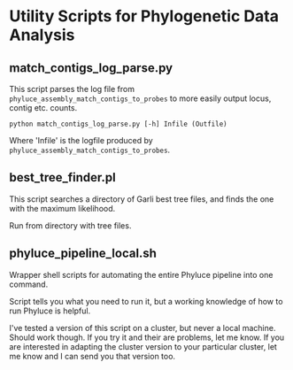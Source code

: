 # Utility Scripts for Phylogenetic Data Analysis


## match\_contigs\_log\_parse.py
This script parses the log file from `phyluce_assembly_match_contigs_to_probes` to more easily output locus, contig etc. counts.  
```
python match_contigs_log_parse.py [-h] Infile (Outfile)
```
Where 'Infile' is the logfile produced by `phyluce_assembly_match_contigs_to_probes`. 

## best\_tree\_finder.pl
This script searches a directory of Garli best tree files, and finds the one with the maximum likelihood. 

Run from directory with tree files. 


## phyluce\_pipeline\_local.sh
Wrapper shell scripts for automating the entire Phyluce pipeline into one command.  

Script tells you what you need to run it, but a working knowledge of how to run Phyluce is helpful. 

I've tested a version of this script on a cluster, but never a local machine. Should work though. If you try it and their are problems, let me know. If you are interested in adapting the cluster version to your particular cluster, let me know and I can send you that version too. 



